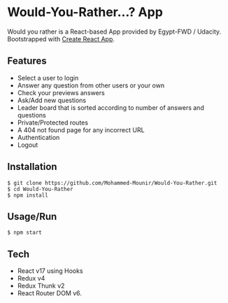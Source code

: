 # Would-You-Rather...? App

Would you rather is a React-based App provided by Egypt-FWD / Udacity.
Bootstrapped with [Create React App](https://github.com/facebook/create-react-app).

## Features

- Select a user to login
- Answer any question from other users or your own
- Check your previews answers
- Ask/Add new questions
- Leader board that is sorted according to number of answers and questions
- Private/Protected routes
- A 404 not found page for any incorrect URL
- Authentication
- Logout

## Installation

```
$ git clone https://github.com/Mohammed-Mounir/Would-You-Rather.git
$ cd Would-You-Rather
$ npm install
```

## Usage/Run

```
$ npm start
```

## Tech

- React v17 using Hooks
- Redux v4
- Redux Thunk v2
- React Router DOM v6.
